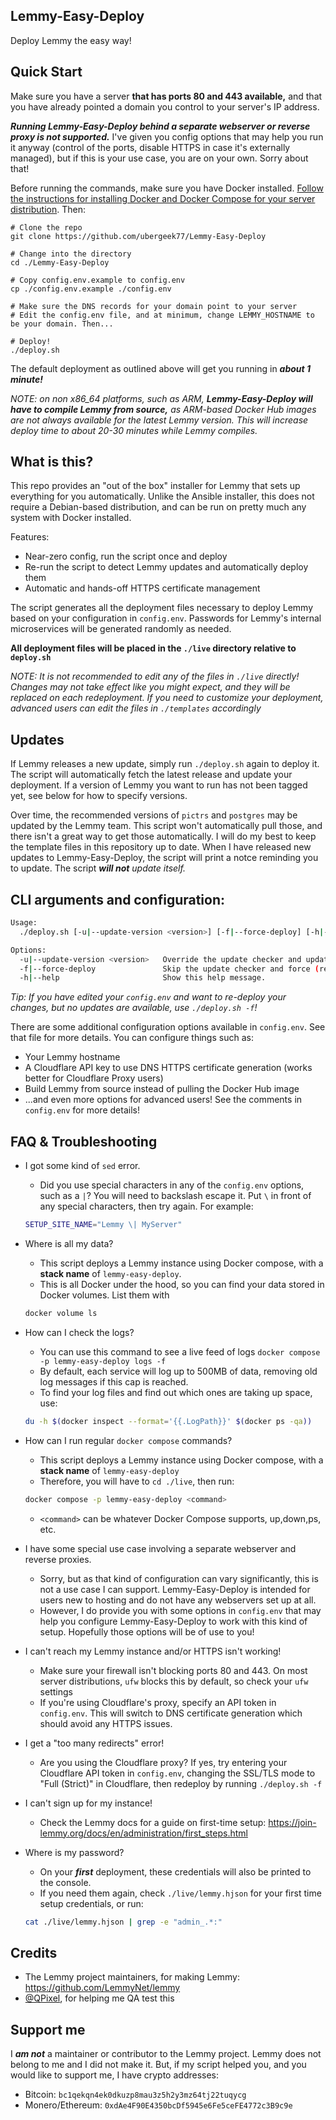 Lemmy-Easy-Deploy
---

Deploy Lemmy the easy way!

Quick Start
---

Make sure you have a server **that has ports 80 and 443 available,** and that you have already pointed a domain you control to your server's IP address.

***Running Lemmy-Easy-Deploy behind a separate webserver or reverse proxy is not supported.*** I've given you config options that may help you run it anyway (control of the ports, disable HTTPS in case it's externally managed), but if this is your use case, you are on your own. Sorry about that!

Before running the commands, make sure you have Docker installed. [Follow the instructions for installing Docker and Docker Compose for your server distribution](https://docs.docker.com/engine/install/#server). Then:

```
# Clone the repo
git clone https://github.com/ubergeek77/Lemmy-Easy-Deploy

# Change into the directory
cd ./Lemmy-Easy-Deploy

# Copy config.env.example to config.env
cp ./config.env.example ./config.env

# Make sure the DNS records for your domain point to your server
# Edit the config.env file, and at minimum, change LEMMY_HOSTNAME to be your domain. Then...

# Deploy!
./deploy.sh
```

The default deployment as outlined above will get you running in ***about 1 minute!***

*NOTE: on non x86_64 platforms, such as ARM, **Lemmy-Easy-Deploy will have to compile Lemmy from source,** as ARM-based Docker Hub images are not always available for the latest Lemmy version. This will increase deploy time to about 20-30 minutes while Lemmy compiles.*

What is this?
---
This repo provides an "out of the box" installer for Lemmy that sets up everything for you automatically. Unlike the Ansible installer, this does not require a Debian-based distribution, and can be run on pretty much any system with Docker installed.

Features:

- Near-zero config, run the script once and deploy
- Re-run the script to detect Lemmy updates and automatically deploy them
- Automatic and hands-off HTTPS certificate management

The script generates all the deployment files necessary to deploy Lemmy based on your configuration in `config.env`. Passwords for Lemmy's internal microservices will be generated randomly as needed.

**All deployment files will be placed in the `./live` directory relative to `deploy.sh`**

*NOTE: It is not recommended to edit any of the files in `./live` directly! Changes may not take effect like you might expect, and they will be replaced on each redeployment. If you need to customize your deployment, advanced users can edit the files in `./templates` accordingly*

Updates
---

If Lemmy releases a new update, simply run `./deploy.sh` again to deploy it. The script will automatically fetch the latest release and update your deployment. If a version of Lemmy you want to run has not been tagged yet, see below for how to specify versions.

Over time, the recommended versions of `pictrs` and `postgres` may be updated by the Lemmy team. This script won't automatically pull those, and there isn't a great way to get those automatically. I will do my best to keep the template files in this repository up to date. When I have released new updates to Lemmy-Easy-Deploy, the script will print a notce reminding you to update. The script ***will not** update itself.*

CLI arguments and configuration:
---

```bash
Usage:
  ./deploy.sh [-u|--update-version <version>] [-f|--force-deploy] [-h|--help]

Options:
  -u|--update-version <version>   Override the update checker and update to <version> instead.
  -f|--force-deploy               Skip the update checker and force (re)deploy the latest/specified version.
  -h|--help                       Show this help message.
```

*Tip: If you have edited your `config.env` and want to re-deploy your changes, but no updates are available, use `./deploy.sh -f`!*

There are some additional configuration options available in `config.env`. See that file for more details. You can configure things such as:

- Your Lemmy hostname
- A Cloudflare API key to use DNS HTTPS certificate generation (works better for Cloudflare Proxy users)
- Build Lemmy from source instead of pulling the Docker Hub image
- ...and even more options for advanced users! See the comments in `config.env` for more details!


FAQ & Troubleshooting
---
- I got some kind of `sed` error.
	- Did you use special characters in any of the `config.env` options, such as a `|`? You will need to backslash escape it. Put `\` in front of any special characters, then try again. For example:
	```bash
	SETUP_SITE_NAME="Lemmy \| MyServer"
	```

- Where is all my data?
	- This script deploys a Lemmy instance using Docker compose, with a **stack name** of `lemmy-easy-deploy`.
	- This is all Docker under the hood, so you can find your data stored in Docker volumes. List them with
	```bash
	docker volume ls
	```

- How can I check the logs?
	- You can use this command to see a live feed of logs `docker compose -p lemmy-easy-deploy logs -f`
	- By default, each service will log up to 500MB of data, removing old log messages if this cap is reached.
	- To find your log files and find out which ones are taking up space, use:
	```bash
	du -h $(docker inspect --format='{{.LogPath}}' $(docker ps -qa))
	```

- How can I run regular `docker compose` commands?
  - This script deploys a Lemmy instance using Docker compose, with a **stack name** of `lemmy-easy-deploy`
  - Therefore, you will have to `cd ./live`, then run:
  ```bash
  docker compose -p lemmy-easy-deploy <command>
  ```
  - `<command>` can be whatever Docker Compose supports, up,down,ps, etc.

- I have some special use case involving a separate webserver and reverse proxies.
	- Sorry, but as that kind of configuration can vary significantly, this is not a use case I can support. Lemmy-Easy-Deploy is intended for users new to hosting and do not have any webservers set up at all.
	- However, I do provide you with some options in `config.env` that may help you configure Lemmy-Easy-Deploy to work with this kind of setup. Hopefully those options will be of use to you!

- I can't reach my Lemmy instance and/or HTTPS isn't working!
	- Make sure your firewall isn't blocking ports 80 and 443. On most server distributions, `ufw` blocks this by default, so check your `ufw` settings
	- If you're using Cloudflare's proxy, specify an API token in `config.env`. This will switch to DNS certificate generation which should avoid any HTTPS issues.

- I get a "too many redirects" error!
	- Are you using the Cloudflare proxy? If yes, try entering your Cloudflare API token in `config.env`, changing the SSL/TLS mode to "Full (Strict)" in Cloudflare, then redeploy by running `./deploy.sh -f`

- I can't sign up for my instance!
	- Check the Lemmy docs for a guide on first-time setup: https://join-lemmy.org/docs/en/administration/first_steps.html

- Where is my password?
	- On your ***first*** deployment, these credentials will also be printed to the console.
	- If you need them again, check `./live/lemmy.hjson` for your first time setup credentials, or run:

	```bash
	cat ./live/lemmy.hjson | grep -e "admin_.*:"
	```

Credits
---

- The Lemmy project maintainers, for making Lemmy: https://github.com/LemmyNet/lemmy
- [@QPixel](https://github.com/QPixel), for helping me QA test this


Support me
---

I ***am not*** a maintainer or contributor to the Lemmy project. Lemmy does not belong to me and I did not make it. But, if my script helped you, and you would like to support me, I have crypto addresses:

- Bitcoin: `bc1qekqn4ek0dkuzp8mau3z5h2y3mz64tj22tuqycg`
- Monero/Ethereum: `0xdAe4F90E4350bcDf5945e6Fe5ceFE4772c3B9c9e`

